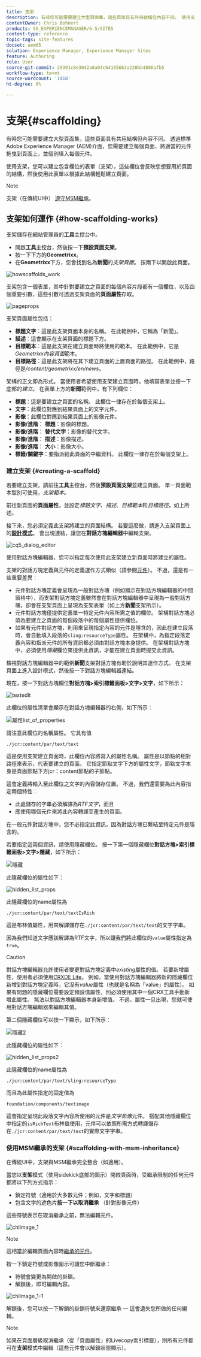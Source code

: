 ```yaml
---
title: 支架
description: 有時您可能需要建立大型頁面集，這些頁面具有共用結構但內容不同。 使用支架，您可以建立包含欄位的表單（支架），這些欄位會反映您想要用於頁面的結構，然後使用此表單以根據此結構輕鬆建立頁面。
contentOwner: Chris Bohnert
products: SG_EXPERIENCEMANAGER/6.5/SITES
content-type: reference
topic-tags: site-features
docset: aem65
solution: Experience Manager, Experience Manager Sites
feature: Authoring
role: User
source-git-commit: 29391c8e3042a8a04c64165663a228bb4886afb5
workflow-type: tm+mt
source-wordcount: '1418'
ht-degree: 0%

---
```


# 支架{#scaffolding}

有時您可能需要建立大型頁面集，這些頁面具有共用結構但內容不同。 透過標準Adobe Experience Manager (AEM)介面，您需要建立每個頁面、將適當的元件拖曳到頁面上，並個別填入每個元件。

使用支架，您可以建立包含欄位的表單（支架），這些欄位會反映您想要用於頁面的結構，然後使用此表單以根據此結構輕鬆建立頁面。

>[!NOTE]
>
>支架（在傳統UI中） [遵守MSM繼承](#scaffolding-with-msm-inheritance)。

## 支架如何運作 {#how-scaffolding-works}

支架儲存在網站管理員的&#x200B;**工具**&#x200B;主控台中。

* 開啟&#x200B;**工具**&#x200B;主控台，然後按一下&#x200B;**預設頁面支架**。
* 按一下下方的&#x200B;**Geometrixx**。
* 在&#x200B;**Geometrixx**&#x200B;下方，您會找到名為&#x200B;**新聞**&#x200B;的&#x200B;*支架頁面*。 按兩下以開啟此頁面。

![howscaffolds_work](assets/howscaffolds_work.png)

支架包含一個表單，其中針對要建立之頁面的每個內容片段都有一個欄位，以及四個重要引數，這些引數可透過支架頁面的&#x200B;**頁面屬性**&#x200B;存取。

![pageprops](assets/pageprops.png)

支架頁面屬性包括：

* **標題文字**：這是此支架頁面本身的名稱。 在此範例中，它稱為「新聞」。
* **描述**：這會顯示在支架頁面的標題下方。
* **目標範本**：這是此支架在建立頁面時將使用的範本。 在此範例中，它是&#x200B;*Geometrixx內容頁面*&#x200B;範本。
* **目標路徑**：這是此支架將在其下建立頁面的上層頁面的路徑。 在此範例中，路徑是&#x200B;*/content/geometrixx/en/news*。

架構的正文即為形式。 當使用者希望使用支架建立頁面時，他填寫表單並按一下底部的&#x200B;*建立*。 在表單上方的&#x200B;**新聞**&#x200B;範例中，有下列欄位：

* **標題**：這是要建立之頁面的名稱。 此欄位一律存在於每個支架上。
* **文字**：此欄位對應到結果頁面上的文字元件。
* **影像**：此欄位對應到結果頁面上的影像元件。
* **影像/進階**： **標題**：影像的標題。
* **影像/進階**： **替代文字**：影像的替代文字。
* **影像/進階**： **描述**：影像描述。
* **影像/進階**： **大小**：影像大小。
* **標籤/關鍵字**：要指派給此頁面的中繼資料。 此欄位一律存在於每個支架上。

### 建立支架 {#creating-a-scaffold}

若要建立支架，請前往&#x200B;**工具**&#x200B;主控台，然後&#x200B;**預設頁面支架**&#x200B;並建立頁面。 單一頁面範本型別可使用，*支架範本。*

前往新頁面的&#x200B;**頁面屬性**，並設定&#x200B;*標題文字*、*描述*、*目標範本*&#x200B;和&#x200B;*目標路徑*，如上所述。

接下來，您必須定義此支架將建立的頁面結構。 若要這麼做，請進入支架頁面上的&#x200B;**[設計模式](/help/sites-authoring/page-authoring.md#sidekick)**。 會出現連結，讓您在&#x200B;**對話方塊編輯器**&#x200B;中編輯支架。

![cq5_dialog_editor](assets/cq5_dialog_editor.png)

使用對話方塊編輯器，您可以指定每次使用此支架建立新頁面時將建立的屬性。

支架的對話方塊定義與元件的定義運作方式類似（請參閱[元件](/help/sites-developing/components.md)）。 不過，還是有一些重要差異：

* 元件對話方塊定義會呈現為一般對話方塊（例如顯示在對話方塊編輯器的中間窗格中），而支架對話方塊定義雖然會在對話方塊編輯器中呈現為一般對話方塊，卻會在支架頁面上呈現為支架表單（如上方&#x200B;**新聞**&#x200B;支架所示）。
* 元件對話方塊僅提供定義單一特定元件內容所需之值的欄位。 架構對話方塊必須為要建立之頁面的每個段落中的每個屬性提供欄位。
* 如果有元件對話方塊，則用來呈現指定內容的元件是隱含的，因此在建立段落時，會自動填入段落的`sling:resourceType`屬性。 在架構中，為指定段落定義內容和指派元件的所有資訊都必須由對話方塊本身提供。 在架構對話方塊中，必須使用&#x200B;*隱藏*&#x200B;欄位來提供此資訊，才能在建立頁面時提交此資訊。

檢視對話方塊編輯器中的範例&#x200B;**新聞**&#x200B;支架對話方塊有助於說明其運作方式。 在支架頁面上進入設計模式，然後按一下對話方塊編輯器連結。

現在，按一下對話方塊欄位&#x200B;**對話方塊>索引標籤面板>文字>文字**，如下所示：

![textedit](assets/textedit.png)

此欄位的屬性清單會顯示在對話方塊編輯器的右側，如下所示：

![屬性list_of_properties](assets/list_of_properties.png)

請注意此欄位的名稱屬性。 它具有值

`./jcr:content/par/text/text`

這是使用支架建立頁面時，此欄位內容將寫入的屬性名稱。 屬性是以節點的相對路徑來表示，代表要建立的頁面。 它指定節點文字下方的屬性文字，節點文字本身是頁面節點下方jcr：content節點的子節點。

這會定義將輸入至此欄位之文字的內容儲存位置。 不過，我們還需要為此內容指定兩個特性：

* 此處儲存的字串必須解譯為&#x200B;*RTF文字*，而且
* 應使用哪個元件來將此內容轉譯至產生的頁面。

在一般元件對話方塊中，您不必指定此資訊，因為對話方塊已繫結至特定元件是隱含的。

若要指定這兩個資訊，請使用隱藏欄位。 按一下第一個隱藏欄位&#x200B;**對話方塊>索引標籤面板>文字>隱藏**，如下所示：

![隱藏](assets/hidden.png)

此隱藏欄位的屬性如下：

![hidden_list_props](assets/hidden_list_props.png)

此隱藏欄位的name屬性為

`./jcr:content/par/text/textIsRich`

這是布林值屬性，用來解譯儲存在`./jcr:content/par/text/text`的文字字串。

因為我們知道文字應該解譯為RTF文字，所以讓我們將此欄位的`value`屬性指定為`true`。

>[!CAUTION]
>
>對話方塊編輯器允許使用者變更對話方塊定義中&#x200B;*existing*&#x200B;屬性的值。 若要新增屬性，使用者必須使用[CRXDE Lite](/help/sites-developing/developing-with-crxde-lite.md)。 例如，當使用對話方塊編輯器將新的隱藏欄位新增到對話方塊定義時，它沒有&#x200B;*value*&#x200B;屬性（也就是名稱為「value」的屬性）。 如果有問題的隱藏欄位需要設定預設值屬性，則必須使用其中一個CRX工具手動新增此屬性。 無法以對話方塊編輯器本身新增值。 不過，屬性一旦出現，您就可使用對話方塊編輯器來編輯其值。

第二個隱藏欄位可以按一下顯示，如下所示：

![隱藏2](assets/hidden2.png)

此隱藏欄位的屬性如下：

![hidden_list_props2](assets/hidden_list_props2.png)

此隱藏欄位的name屬性為

`./jcr:content/par/text/sling:resourceType`

而且為此屬性指定的固定值為

`foundation/components/textimage`

這會指定呈現此段落文字內容所使用的元件是&#x200B;*文字影像*&#x200B;元件。 搭配其他隱藏欄位中指定的`isRichText`布林值使用，元件可以依照所需方式轉譯儲存在`./jcr:content/par/text/text`的實際文字字串。

### 使用MSM繼承的支架 {#scaffolding-with-msm-inheritance}

在傳統UI中，支架與MSM繼承完全整合（如適用）。

當您以&#x200B;**支架**&#x200B;模式（使用sidekick底部的圖示）開啟頁面時，受繼承限制的任何元件都將以下列方式指示：

* 鎖定符號（適用於大多數元件；例如，文字和標題）
* 包含文字的遮色片&#x200B;**按一下以取消繼承** （針對影像元件）

這些符號表示在取消繼承之前，無法編輯元件。

![chlimage_1](assets/chlimage_1.jpeg)

>[!NOTE]
>
>這相當於編輯頁面內容時[繼承的元件](/help/sites-authoring/editing-content.md#inheritedcomponentsclassicui)。

按一下鎖定符號或影像圖示可讓您中斷繼承：

* 符號會變更為開啟的掛鎖。
* 解鎖後，即可編輯內容。

![chlimage_1-1](assets/chlimage_1-1.jpeg)

解鎖後，您可以按一下解鎖的掛鎖符號來還原繼承 — 這會遺失您所做的任何編輯。

>[!NOTE]
>
>如果在頁面層級取消繼承（從「頁面屬性」的Livecopy索引標籤），則所有元件都可在&#x200B;**支架**&#x200B;模式中編輯（這些元件會以解鎖狀態顯示）。
